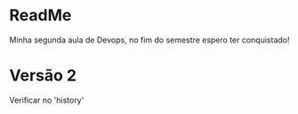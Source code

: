 # ReadMe

Minha segunda aula de Devops, no fim do semestre espero ter conquistado!

# Versão 2

Verificar no 'history'
